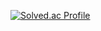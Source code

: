 [![Solved.ac Profile](http://mazassumnida.wtf/api/v2/generate_badge?boj=watergun0613)](https://solved.ac/watergun0613/)

